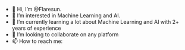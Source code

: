 - 👋 Hi, I’m @Flaresun.
- 👀 I’m interested in Machine Learning and AI.
- 🌱 I’m currently learning a lot about Machine Learning and AI with 2+ years of experience
- 💞️ I’m looking to collaborate on any platform
- 📫 How to reach me:

<!---
Flaresun/Flaresun is a ✨ special ✨ repository because its `README.md` (this file) appears on your GitHub profile.
You can click the Preview link to take a look at your changes.
--->
